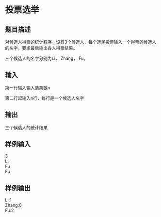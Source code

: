  # 投票选举  
  
 ## 题目描述  
 对候选人得票的统计程序。设有3个候选人，每个选民投票输入一个得票的候选人的名字，要求最后输出各人得票结果。  
   
 三个候选人的名字分别为Li， Zhang， Fu。  
   
 ## 输入  
 第一行输入输入选票数n  
   
 第二行起输入n行，每行是一个候选人名字  
   
 ## 输出  
 三个候选人的统计结果  
   
 ## 样例输入  
 3  
 Li  
 Fu  
 Fu  
 ## 样例输出  
 Li:1  
 Zhang:0  
 Fu:2  
   
  
